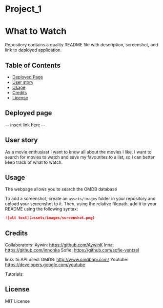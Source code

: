 # Project_1 
# What to Watch

Repository contains a quality README file with description, screenshot, and link to deployed application.

## Table of Contents

* [Deployed Page](#deployedPage)
* [User story](#user-story)
* [Usage](#usage)
* [Credits](#credits)
* [License](#license)


## Deployed page

-- insert link here --

## User story
As a movie enthusiast I want to know all about the movies I like. I want to search for movies to watch and save my favourites to a list, so I can better keep track of what to watch.

## Usage 

The webpage allows you to search the OMDB database

To add a screenshot, create an `assets/images` folder in your repository and upload your screenshot to it. Then, using the relative filepath, add it to your README using the following syntax:

```md
![alt text](assets/images/screenshot.png)
```


## Credits
Collaborators:
Aywin: https://github.com/AywinK
Inna:  https://github.com/innonka
Sofie: https://github.com/sofie-ventzel

links to API used: 
OMDB: http://www.omdbapi.com/ 
Youtube: https://developers.google.com/youtube

Tutorials:


## License

MIT License